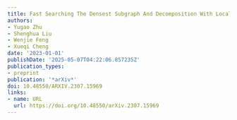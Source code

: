 ```yaml
---
title: Fast Searching The Densest Subgraph And Decomposition With Local Optimality
authors:
- Yugao Zhu
- Shenghua Liu
- Wenjie Feng
- Xueqi Cheng
date: '2023-01-01'
publishDate: '2025-05-07T04:22:06.857235Z'
publication_types:
- preprint
publication: '*arXiv*'
doi: 10.48550/ARXIV.2307.15969
links:
- name: URL
  url: https://doi.org/10.48550/arXiv.2307.15969
---
```


